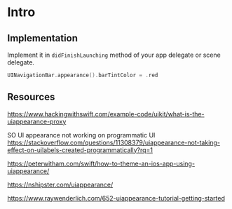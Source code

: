 
# Intro



## Implementation

Implement it in `didFinishLaunching` method of your app delegate or scene delegate.

```swift
UINavigationBar.appearance().barTintColor = .red
```

## Resources


https://www.hackingwithswift.com/example-code/uikit/what-is-the-uiappearance-proxy

SO UI appearance not working on programmatic UI 
https://stackoverflow.com/questions/11308379/uiappearance-not-taking-effect-on-uilabels-created-programmatically?rq=1

https://peterwitham.com/swift/how-to-theme-an-ios-app-using-uiappearance/

https://nshipster.com/uiappearance/

https://www.raywenderlich.com/652-uiappearance-tutorial-getting-started